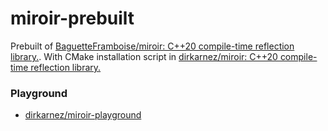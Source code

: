 miroir-prebuilt
===============
Prebuilt of [BaguetteFramboise/miroir: C++20 compile-time reflection library.](https://github.com/BaguetteFramboise/miroir). With CMake installation script in [dirkarnez/miroir: C++20 compile-time reflection library.](https://github.com/dirkarnez/miroir)

### Playground
- [dirkarnez/miroir-playground](https://github.com/dirkarnez/miroir-playground)
